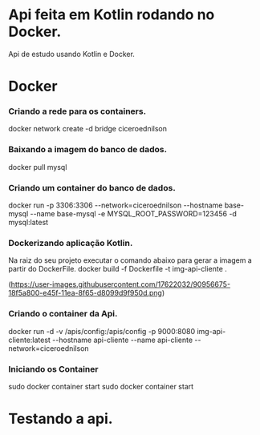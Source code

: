 # Api feita em Kotlin rodando no Docker.
Api de estudo usando Kotlin e Docker.



# Docker

### Criando a rede para os containers.
docker network create -d bridge ciceroednilson

### Baixando a imagem do banco de dados.
docker pull mysql

### Criando um container do banco de dados.
docker run  -p 3306:3306 --network=ciceroednilson --hostname base-mysql --name base-mysql -e MYSQL_ROOT_PASSWORD=123456 -d mysql:latest

### Dockerizando aplicação Kotlin.
Na raiz do seu projeto executar o comando abaixo para gerar a imagem a partir do DockerFile.
docker build -f Dockerfile -t img-api-cliente .

(https://user-images.githubusercontent.com/17622032/90956675-18f5a800-e45f-11ea-8f65-d8099d9f950d.png)

### Criando o container da Api.
docker run -d -v /apis/config:/apis/config -p 9000:8080 img-api-cliente:latest --hostname api-cliente --name api-cliente --network=ciceroednilson  

### Iniciando os Container
sudo docker container start <container id mysql>
sudo docker container start <container id api>


# Testando a api.







